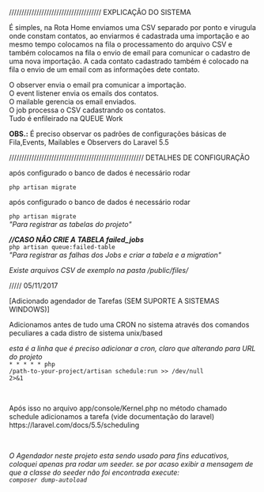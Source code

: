 ///////////////////////////////////// EXPLICAÇÂO DO SISTEMA

É simples, na Rota Home enviamos uma CSV separado por ponto e virugula onde constam contatos, ao enviarmos é cadastrada uma importação e
ao mesmo tempo colocamos na fila o processamento do arquivo CSV e também colocamos na fila o envio de email para comunicar o cadastro de uma nova importação.
A cada contato cadastrado também é colocado na fila o envio de um email com as informações dete contato.

O observer envia o email pra comunicar a importação.<br>
O event listener envia os emails dos contatos.<br>
O mailable gerencia os email enviados.<br>
O job processa o CSV cadastrando os contatos.<br>
Tudo é enfileirado na QUEUE Work<br>
<p>
<strong>OBS.:</strong>
É preciso observar os padrões de configurações básicas de Fila,Events, Mailables e Observers do Laravel 5.5
</p>
////////////////////////////////////////////////////// DETALHES DE CONFIGURAÇÃO
<p>
após configurado o banco de dados é necessário rodar

<code>php artisan migrate</code>
</p>
<p>
após configurado o banco de dados é necessário rodar  

<code>php artisan migrate</code><br>
<em>"Para registrar as tabelas do projeto"</em>
<p>
<em><strong>//CASO NÂO CRIE A TABELA failed_jobs</strong></em><br>
<code>php artisan queue:failed-table</code><br>
<em>"Para registrar as falhas dos Jobs e criar a tabela e a migration"</em>
</p>

<em>Existe arquivos CSV de exemplo na pasta /public/files/</em>

///// 05/11/2017

[Adicionado agendador de Tarefas (SEM SUPORTE A SISTEMAS WINDOWS)]
<br>
<p>
Adicionamos antes de tudo uma CRON no sistema através dos comandos peculiares a cada distro de sistema unix/based<br>

<em>esta é a linha que é preciso adicionar a cron, claro que alterando para URL do projeto</em><br>
<code>* * * * * php /path-to-your-project/artisan schedule:run >> /dev/null 2>&1</code><br>
</p>
<br>
<p>
Após isso no arquivo app/console/Kernel.php no método chamado schedule adicionamos a tarefa (vide documentação do laravel)
https://laravel.com/docs/5.5/scheduling
</p>
<br>
<p>
<em>
O Agendador neste projeto esta sendo usado para fins educativos, coloquei apenas pra rodar um seeder.
se por acaso exibir a mensagem de que a classe do seeder não foi encontrada execute:<br>
<code>composer dump-autoload</code><br>
</em>
</p>